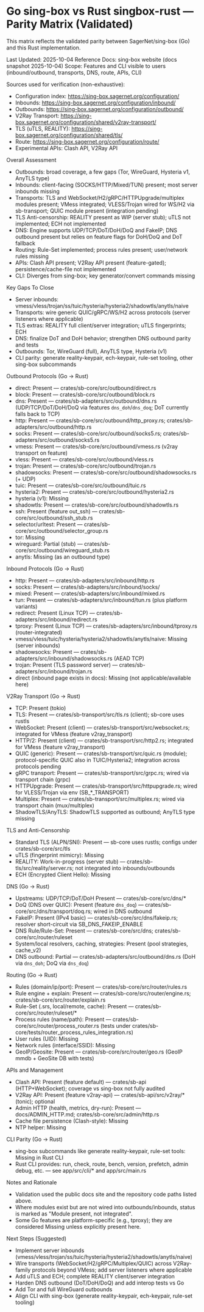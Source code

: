 # Go sing-box vs Rust singbox-rust — Parity Matrix (Validated)

This matrix reflects the validated parity between SagerNet/sing-box (Go) and this Rust implementation.

Last Updated: 2025-10-04
Reference Docs: sing-box website (docs snapshot 2025-10-04)
Scope: Features and CLI visible to users (inbound/outbound, transports, DNS, route, APIs, CLI)

Sources used for verification (non-exhaustive):
- Configuration index: https://sing-box.sagernet.org/configuration/
- Inbounds: https://sing-box.sagernet.org/configuration/inbound/
- Outbounds: https://sing-box.sagernet.org/configuration/outbound/
- V2Ray Transport: https://sing-box.sagernet.org/configuration/shared/v2ray-transport/
- TLS (uTLS, REALITY): https://sing-box.sagernet.org/configuration/shared/tls/
- Route: https://sing-box.sagernet.org/configuration/route/
- Experimental APIs: Clash API, V2Ray API

Overall Assessment
- Outbounds: broad coverage, a few gaps (Tor, WireGuard, Hysteria v1, AnyTLS type)
- Inbounds: client-facing (SOCKS/HTTP/Mixed/TUN) present; most server inbounds missing
- Transports: TLS and WebSocket/H2/gRPC/HTTPUpgrade/multiplex modules present; VMess integrated; VLESS/Trojan wired for WS/H2 via sb-transport; QUIC module present (integration pending)
- TLS Anti-censorship: REALITY present as WIP (server stub); uTLS not implemented; ECH not implemented
- DNS: Engine supports UDP/TCP/DoT/DoH/DoQ and FakeIP; DNS outbound present but relies on feature flags for DoH/DoQ and DoT fallback
- Routing: Rule-Set implemented; process rules present; user/network rules missing
- APIs: Clash API present; V2Ray API present (feature-gated); persistence/cache-file not implemented
- CLI: Diverges from sing-box; key generator/convert commands missing

Key Gaps To Close
- Server inbounds: vmess/vless/trojan/ss/tuic/hysteria/hysteria2/shadowtls/anytls/naive
- Transports: wire generic QUIC/gRPC/WS/H2 across protocols (server listeners where applicable)
- TLS extras: REALITY full client/server integration; uTLS fingerprints; ECH
- DNS: finalize DoT and DoH behavior; strengthen DNS outbound parity and tests
- Outbounds: Tor, WireGuard (full), AnyTLS type, Hysteria (v1)
- CLI parity: generate reality-keypair, ech-keypair, rule-set tooling, other sing-box subcommands

Outbound Protocols (Go → Rust)
- direct: Present — crates/sb-core/src/outbound/direct.rs
- block: Present — crates/sb-core/src/outbound/block.rs
- dns: Present — crates/sb-adapters/src/outbound/dns.rs (UDP/TCP/DoT/DoH/DoQ via features `dns_doh`/`dns_doq`; DoT currently falls back to TCP)
- http: Present — crates/sb-core/src/outbound/http_proxy.rs; crates/sb-adapters/src/outbound/http.rs
- socks: Present — crates/sb-core/src/outbound/socks5.rs; crates/sb-adapters/src/outbound/socks5.rs
- vmess: Present — crates/sb-core/src/outbound/vmess.rs (v2ray transport on feature)
- vless: Present — crates/sb-core/src/outbound/vless.rs
- trojan: Present — crates/sb-core/src/outbound/trojan.rs
- shadowsocks: Present — crates/sb-core/src/outbound/shadowsocks.rs (+ UDP)
- tuic: Present — crates/sb-core/src/outbound/tuic.rs
- hysteria2: Present — crates/sb-core/src/outbound/hysteria2.rs
- hysteria (v1): Missing
- shadowtls: Present — crates/sb-core/src/outbound/shadowtls.rs
- ssh: Present (feature out_ssh) — crates/sb-core/src/outbound/ssh_stub.rs
- selector/urltest: Present — crates/sb-core/src/outbound/selector_group.rs
- tor: Missing
- wireguard: Partial (stub) — crates/sb-core/src/outbound/wireguard_stub.rs
- anytls: Missing (as an outbound type)

Inbound Protocols (Go → Rust)
- http: Present — crates/sb-adapters/src/inbound/http.rs
- socks: Present — crates/sb-adapters/src/inbound/socks/
- mixed: Present — crates/sb-adapters/src/inbound/mixed.rs
- tun: Present — crates/sb-adapters/src/inbound/tun.rs (plus platform variants)
- redirect: Present (Linux TCP) — crates/sb-adapters/src/inbound/redirect.rs
- tproxy: Present (Linux TCP) — crates/sb-adapters/src/inbound/tproxy.rs (router-integrated)
- vmess/vless/tuic/hysteria/hysteria2/shadowtls/anytls/naive: Missing (server inbounds)
- shadowsocks: Present — crates/sb-adapters/src/inbound/shadowsocks.rs (AEAD TCP)
- trojan: Present (TLS password server) — crates/sb-adapters/src/inbound/trojan.rs
- direct (inbound page exists in docs): Missing (not applicable/available here)

V2Ray Transport (Go → Rust)
- TCP: Present (tokio)
- TLS: Present — crates/sb-transport/src/tls.rs (client); sb-core uses rustls
- WebSocket: Present (client) — crates/sb-transport/src/websocket.rs; integrated for VMess (feature v2ray_transport)
- HTTP/2: Present (client) — crates/sb-transport/src/http2.rs; integrated for VMess (feature v2ray_transport)
- QUIC (generic): Present — crates/sb-transport/src/quic.rs (module); protocol-specific QUIC also in TUIC/Hysteria2; integration across protocols pending
- gRPC transport: Present — crates/sb-transport/src/grpc.rs; wired via transport chain (grpc)
- HTTPUpgrade: Present — crates/sb-transport/src/httpupgrade.rs; wired for VLESS/Trojan via env (SB_*_TRANSPORT)
- Multiplex: Present — crates/sb-transport/src/multiplex.rs; wired via transport chain (mux/multiplex)
- ShadowTLS/AnyTLS: ShadowTLS supported as outbound; AnyTLS type missing

TLS and Anti-Censorship
- Standard TLS (ALPN/SNI): Present — sb-core uses rustls; configs under crates/sb-core/src/tls
- uTLS (fingerprint mimicry): Missing
- REALITY: Work-in-progress (server stub) — crates/sb-tls/src/reality/server.rs; not integrated into inbounds/outbounds
- ECH (Encrypted Client Hello): Missing

DNS (Go → Rust)
- Upstreams: UDP/TCP/DoT/DoH Present — crates/sb-core/src/dns/*
- DoQ (DNS over QUIC): Present (feature `dns_doq`) — crates/sb-core/src/dns/transport/doq.rs; wired in DNS outbound
- FakeIP: Present (IPv4 basic) — crates/sb-core/src/dns/fakeip.rs; resolver short-circuit via SB_DNS_FAKEIP_ENABLE
- DNS Rule/Rule-Set: Present — crates/sb-core/src/dns; crates/sb-core/src/router/ruleset
- System/local resolvers, caching, strategies: Present (pool strategies, cache_v2)
- DNS outbound: Partial — crates/sb-adapters/src/outbound/dns.rs (DoH via `dns_doh`; DoQ via `dns_doq`)

Routing (Go → Rust)
- Rules (domain/ip/port): Present — crates/sb-core/src/router/rules.rs
- Rule engine + explain: Present — crates/sb-core/src/router/engine.rs; crates/sb-core/src/router/explain.rs
- Rule-Set (.srs, local/remote, cache): Present — crates/sb-core/src/router/ruleset/*
- Process rules (name/path): Present — crates/sb-core/src/router/process_router.rs (tests under crates/sb-core/tests/router_process_rules_integration.rs)
- User rules (UID): Missing
- Network rules (interface/SSID): Missing
- GeoIP/Geosite: Present — crates/sb-core/src/router/geo.rs (GeoIP mmdb + GeoSite DB with tests)

APIs and Management
- Clash API: Present (feature default) — crates/sb-api (HTTP+WebSocket); coverage vs sing-box not fully audited
- V2Ray API: Present (feature v2ray-api) — crates/sb-api/src/v2ray/* (tonic); optional
- Admin HTTP (health, metrics, dry-run): Present — docs/ADMIN_HTTP.md; crates/sb-core/src/admin/http.rs
- Cache file persistence (Clash-style): Missing
- NTP helper: Missing

CLI Parity (Go → Rust)
- sing-box subcommands like generate reality-keypair, rule-set tools: Missing in Rust CLI
- Rust CLI provides: run, check, route, bench, version, prefetch, admin debug, etc. — see app/src/cli/* and app/src/main.rs

Notes and Rationale
- Validation used the public docs site and the repository code paths listed above.
- Where modules exist but are not wired into outbounds/inbounds, status is marked as "Module present, not integrated".
- Some Go features are platform-specific (e.g., tproxy); they are considered Missing unless explicitly present here.

Next Steps (Suggested)
- Implement server inbounds (vmess/vless/trojan/ss/tuic/hysteria/hysteria2/shadowtls/anytls/naive)
- Wire transports (WebSocket/H2/gRPC/Multiplex/QUIC) across V2Ray-family protocols beyond VMess; add server listeners where applicable
- Add uTLS and ECH; complete REALITY client/server integration
- Harden DNS outbound (DoT/DoH/DoQ) and add interop tests vs Go
- Add Tor and full WireGuard outbounds
- Align CLI with sing-box (generate reality-keypair, ech-keypair, rule-set tooling)
